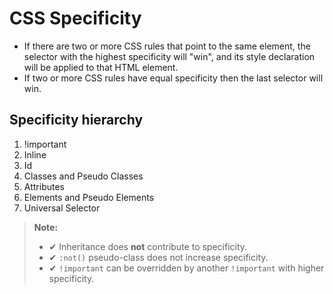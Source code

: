# CSS Specificity
- If there are two or more CSS rules that point to the same element, the selector with the highest specificity will "win", and its style declaration will be applied to that HTML element.
- If two or more CSS rules have equal specificity then the last selector will win.

## Specificity hierarchy
1. !important
2. Inline
3. Id
4. Classes and Pseudo Classes
5. Attributes
6. Elements and Pseudo Elements
7. Universal Selector

> **Note:**
> - ✔ Inheritance does **not** contribute to specificity.
> - ✔ `:not()` pseudo-class does not increase specificity.
> - ✔ `!important` can be overridden by another `!important` with higher specificity.

